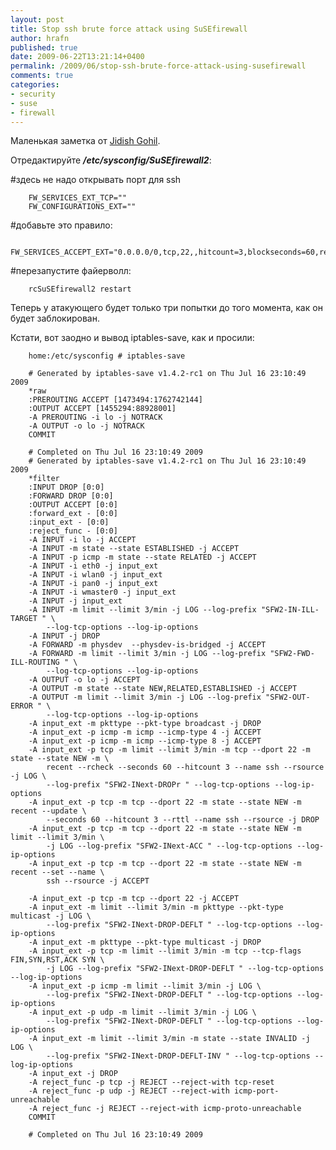 ```yaml
---
layout: post
title: Stop ssh brute force attack using SuSEfirewall
author: hrafn
published: true
date: 2009-06-22T13:21:14+0400
permalink: /2009/06/stop-ssh-brute-force-attack-using-susefirewall
comments: true
categories:
- security
- suse
- firewall
---
```


Маленькая заметка от [Jidish Gohil](http://lizards.opensuse.org/author/cyberorg/).

<!--more-->

Отредактируйте **_/etc/sysconfig/SuSEfirewall2_**:

#здесь не надо открывать порт для ssh

		FW_SERVICES_EXT_TCP=""
		FW_CONFIGURATIONS_EXT=""

#добавьте это правило:

		FW_SERVICES_ACCEPT_EXT="0.0.0.0/0,tcp,22,,hitcount=3,blockseconds=60,recentname=ssh"

#перезапустите файерволл:

		rcSuSEfirewall2 restart

Теперь у атакующего будет только три попытки до того момента, как он будет
заблокирован.

Кстати, вот заодно и вывод iptables-save, как и просили:

		home:/etc/sysconfig # iptables-save

		# Generated by iptables-save v1.4.2-rc1 on Thu Jul 16 23:10:49 2009
		*raw
		:PREROUTING ACCEPT [1473494:1762742144]
		:OUTPUT ACCEPT [1455294:88928001]
		-A PREROUTING -i lo -j NOTRACK
		-A OUTPUT -o lo -j NOTRACK
		COMMIT

		# Completed on Thu Jul 16 23:10:49 2009
		# Generated by iptables-save v1.4.2-rc1 on Thu Jul 16 23:10:49 2009
		*filter
		:INPUT DROP [0:0]
		:FORWARD DROP [0:0]
		:OUTPUT ACCEPT [0:0]
		:forward_ext - [0:0]
		:input_ext - [0:0]
		:reject_func - [0:0]
		-A INPUT -i lo -j ACCEPT
		-A INPUT -m state --state ESTABLISHED -j ACCEPT
		-A INPUT -p icmp -m state --state RELATED -j ACCEPT
		-A INPUT -i eth0 -j input_ext
		-A INPUT -i wlan0 -j input_ext
		-A INPUT -i pan0 -j input_ext
		-A INPUT -i wmaster0 -j input_ext
		-A INPUT -j input_ext
		-A INPUT -m limit --limit 3/min -j LOG --log-prefix "SFW2-IN-ILL-TARGET " \
			--log-tcp-options --log-ip-options
		-A INPUT -j DROP
		-A FORWARD -m physdev  --physdev-is-bridged -j ACCEPT
		-A FORWARD -m limit --limit 3/min -j LOG --log-prefix "SFW2-FWD-ILL-ROUTING " \
			--log-tcp-options --log-ip-options
		-A OUTPUT -o lo -j ACCEPT
		-A OUTPUT -m state --state NEW,RELATED,ESTABLISHED -j ACCEPT
		-A OUTPUT -m limit --limit 3/min -j LOG --log-prefix "SFW2-OUT-ERROR " \
			--log-tcp-options --log-ip-options
		-A input_ext -m pkttype --pkt-type broadcast -j DROP
		-A input_ext -p icmp -m icmp --icmp-type 4 -j ACCEPT
		-A input_ext -p icmp -m icmp --icmp-type 8 -j ACCEPT
		-A input_ext -p tcp -m limit --limit 3/min -m tcp --dport 22 -m state --state NEW -m \
			recent --rcheck --seconds 60 --hitcount 3 --name ssh --rsource -j LOG \
			--log-prefix "SFW2-INext-DROPr " --log-tcp-options --log-ip-options
		-A input_ext -p tcp -m tcp --dport 22 -m state --state NEW -m recent --update \
			--seconds 60 --hitcount 3 --rttl --name ssh --rsource -j DROP
		-A input_ext -p tcp -m tcp --dport 22 -m state --state NEW -m limit --limit 3/min \
			-j LOG --log-prefix "SFW2-INext-ACC " --log-tcp-options --log-ip-options
		-A input_ext -p tcp -m tcp --dport 22 -m state --state NEW -m recent --set --name \
			ssh --rsource -j ACCEPT

		-A input_ext -p tcp -m tcp --dport 22 -j ACCEPT
		-A input_ext -m limit --limit 3/min -m pkttype --pkt-type multicast -j LOG \
			--log-prefix "SFW2-INext-DROP-DEFLT " --log-tcp-options --log-ip-options
		-A input_ext -m pkttype --pkt-type multicast -j DROP
		-A input_ext -p tcp -m limit --limit 3/min -m tcp --tcp-flags FIN,SYN,RST,ACK SYN \
			-j LOG --log-prefix "SFW2-INext-DROP-DEFLT " --log-tcp-options --log-ip-options
		-A input_ext -p icmp -m limit --limit 3/min -j LOG \
			--log-prefix "SFW2-INext-DROP-DEFLT " --log-tcp-options --log-ip-options
		-A input_ext -p udp -m limit --limit 3/min -j LOG \
			--log-prefix "SFW2-INext-DROP-DEFLT " --log-tcp-options --log-ip-options
		-A input_ext -m limit --limit 3/min -m state --state INVALID -j LOG \
			--log-prefix "SFW2-INext-DROP-DEFLT-INV " --log-tcp-options --log-ip-options
		-A input_ext -j DROP
		-A reject_func -p tcp -j REJECT --reject-with tcp-reset
		-A reject_func -p udp -j REJECT --reject-with icmp-port-unreachable
		-A reject_func -j REJECT --reject-with icmp-proto-unreachable
		COMMIT

		# Completed on Thu Jul 16 23:10:49 2009

